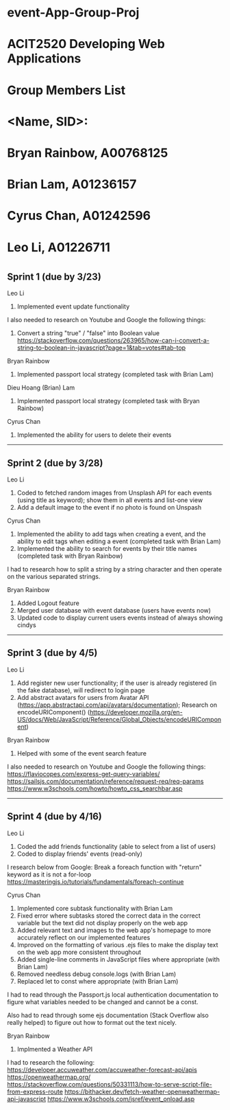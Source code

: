 # event-App-Group-Proj
# ACIT2520 Developing Web Applications

# Group Members List
# <Name, SID>: 
# Bryan Rainbow, A00768125
# Brian Lam, A01236157
# Cyrus Chan, A01242596
# Leo Li, A01226711
# ###################################


# <Breakdown of works>
## Sprint 1 (due by 3/23)
Leo Li
1. Implemented event update functionality

I also needed to research on Youtube and Google the following things:
1. Convert a string "true" / "false" into Boolean value
https://stackoverflow.com/questions/263965/how-can-i-convert-a-string-to-boolean-in-javascript?page=1&tab=votes#tab-top

Bryan Rainbow
1. Implemented passport local strategy (completed task with Brian Lam)

Dieu Hoang (Brian) Lam
1. Implemented passport local strategy (completed task with Bryan Rainbow)

Cyrus Chan
1. Implemented the ability for users to delete their events  

---

## Sprint 2 (due by 3/28)
Leo Li
1. Coded to fetched random images from Unsplash API for each events (using title as keyword); show them in all events and list-one view
2. Add a default image to the event if no photo is found on Unspash
  
Cyrus Chan
1. Implemented the ability to add tags when creating a event, and the ability to edit tags when editing a event (completed task with Brian Lam)
2. Implemented the ability to search for events by their title names (completed task with Bryan Rainbow)  

I had to research how to split a string by a string character and then operate on the various separated strings.

Bryan Rainbow
1. Added Logout feature
2. Merged user database with event database (users have events now)
3. Updated code to display current users events instead of always showing cindys

---
## Sprint 3 (due by 4/5)
Leo Li
1. Add register new user functionality; if the user is already registered (in the fake database), will redirect to login page
2. Add abstract avatars for users from Avatar API (https://app.abstractapi.com/api/avatars/documentation); 
Research on encodeURIComponent() (https://developer.mozilla.org/en-US/docs/Web/JavaScript/Reference/Global_Objects/encodeURIComponent)

Bryan Rainbow
1. Helped with some of the event search feature

I also needed to research on Youtube and Google the following things:
https://flaviocopes.com/express-get-query-variables/
https://sailsjs.com/documentation/reference/request-req/req-params
https://www.w3schools.com/howto/howto_css_searchbar.asp

---
## Sprint 4 (due by 4/16)
Leo Li
1. Coded the add friends functionality (able to select from a list of users)
2. Coded to display friends' events (read-only)

I research below from Google:
Break a foreach function with "return" keyword as it is not a for-loop
https://masteringjs.io/tutorials/fundamentals/foreach-continue  
  
Cyrus Chan
1. Implemented core subtask functionality with Brian Lam
2. Fixed error where subtasks stored the correct data in the correct variable but the text did not display properly on the web app
3. Added relevant text and images to the web app's homepage to more accurately reflect on our implemented features
4. Improved on the formatting of various .ejs files to make the display text on the web app more consistent throughout
5. Added single-line comments in JavaScript files where appropriate (with Brian Lam)
6. Removed needless debug console.logs (with Brian Lam)
7. Replaced let to const where appropriate (with Brian Lam)  
  
I had to read through the Passport.js local authentication documentation to figure what variables needed to be changed and cannot be a const.  
  
Also had to read through some ejs documentation (Stack Overflow also really helped) to figure out how to format out the text nicely.

Bryan Rainbow
1. Implmented a Weather API

I had to research the following:
https://developer.accuweather.com/accuweather-forecast-api/apis
https://openweathermap.org/
https://stackoverflow.com/questions/50331113/how-to-serve-script-file-from-express-route
https://bithacker.dev/fetch-weather-openweathermap-api-javascript
https://www.w3schools.com/jsref/event_onload.asp
